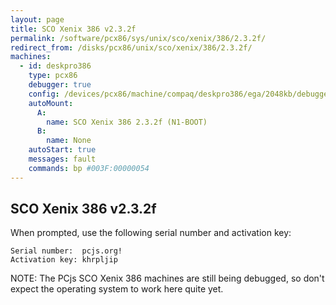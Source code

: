 ```yaml
---
layout: page
title: SCO Xenix 386 v2.3.2f
permalink: /software/pcx86/sys/unix/sco/xenix/386/2.3.2f/
redirect_from: /disks/pcx86/unix/sco/xenix/386/2.3.2f/
machines:
  - id: deskpro386
    type: pcx86
    debugger: true
    config: /devices/pcx86/machine/compaq/deskpro386/ega/2048kb/debugger/machine.xml
    autoMount:
      A:
        name: SCO Xenix 386 2.3.2f (N1-BOOT)
      B:
        name: None
    autoStart: true
    messages: fault
    commands: bp #003F:00000054
---
```


SCO Xenix 386 v2.3.2f
---------------------

When prompted, use the following serial number and activation key:  

	Serial number:  pcjs.org!
	Activation key: khrpljip

NOTE: The PCjs SCO Xenix 386 machines are still being debugged, so don't expect the operating system to work here quite yet.
